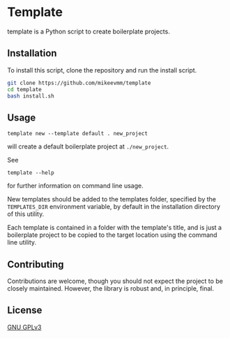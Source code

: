# Template

template is a Python script to create boilerplate projects.

## Installation

To install this script, clone the repository and run the install script.

```bash
git clone https://github.com/mikeevmm/template
cd template
bash install.sh
```

## Usage

```shell
template new --template default . new_project
```

will create a default boilerplate project at `./new_project`.

See

```shell
template --help
```

for further information on command line usage.

New templates should be added to the templates folder, specified by
the `TEMPLATES_DIR` environment variable, by default in the installation
directory of this utility.

Each template is contained in a folder with the template's title, and
is just a boilerplate project to be copied to the target location using
the command line utility.

## Contributing

Contributions are welcome, though you should not expect the project
to be closely maintained. However, the library is robust and, in principle,
final.

## License
[GNU GPLv3](https://choosealicense.com/licenses/gpl-3.0/)
